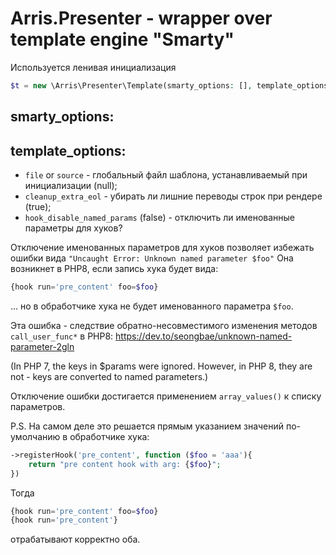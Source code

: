 # Arris.Presenter - wrapper over template engine "Smarty"

Используется ленивая инициализация

```php
$t = new \Arris\Presenter\Template(smarty_options: [], template_options: [], logger: null);
```

## smarty_options:


## template_options:

- `file` or `source` - глобальный файл шаблона, устанавливаемый при инициализации (null);
- `cleanup_extra_eol` - убирать ли лишние переводы строк при рендере (true);
- `hook_disable_named_params` (false) - отключить ли именованные параметры для хуков?

Отключение именованных параметров для хуков позволяет избежать ошибки вида `"Uncaught Error: Unknown named parameter $foo"`
Она возникнет в PHP8, если запись хука будет вида:
```php
{hook run='pre_content' foo=$foo}
```
... но в обработчике хука не будет именованного параметра `$foo`. 

Эта ошибка - следствие обратно-несовместимого изменения методов `call_user_func*` в PHP8: 
https://dev.to/seongbae/unknown-named-parameter-2gln

(In PHP 7, the keys in $params were ignored. However, in PHP 8, they are not - keys are converted to named parameters.)

Отключение ошибки достигается применением `array_values()` к списку параметров.

P.S. На самом деле это решается прямым указанием значений по-умолчанию в обработчике хука:
```php
->registerHook('pre_content', function ($foo = 'aaa'){
    return "pre content hook with arg: {$foo}";
})
```
Тогда 
```php
{hook run='pre_content' foo=$foo}
{hook run='pre_content'}
```
отрабатывают корректно оба.


